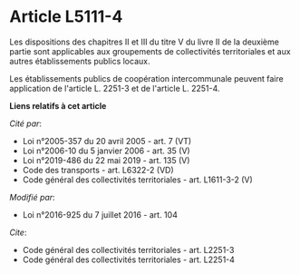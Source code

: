 # Article L5111-4

Les dispositions des chapitres II et III du titre V du livre II de la deuxième partie sont applicables aux groupements de
collectivités territoriales et aux autres établissements publics locaux. 

Les établissements publics de coopération intercommunale peuvent faire application de l'article L. 2251-3 et de l'article L.
2251-4.

**Liens relatifs à cet article**

_Cité par_:

  - Loi n°2005-357 du 20 avril 2005 - art. 7 (VT)
  - Loi n°2006-10 du 5 janvier 2006 - art. 35 (V)
  - Loi n°2019-486 du 22 mai 2019 - art. 135 (V)
  - Code des transports - art. L6322-2 (VD)
  - Code général des collectivités territoriales - art. L1611-3-2 (V)

_Modifié par_:

  - Loi n°2016-925 du 7 juillet 2016 - art. 104

_Cite_:

  - Code général des collectivités territoriales - art. L2251-3
  - Code général des collectivités territoriales - art. L2251-4
